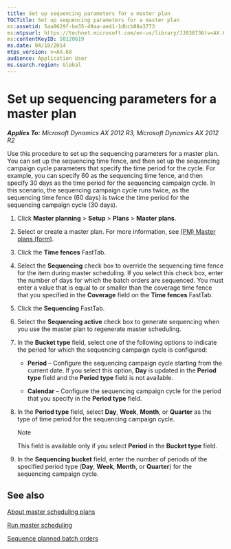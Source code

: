 ```yaml
---
title: Set up sequencing parameters for a master plan
TOCTitle: Set up sequencing parameters for a master plan
ms:assetid: 5aa0629f-be35-49aa-ae41-1dbcb88a3773
ms:mtpsurl: https://technet.microsoft.com/en-us/library/JJ838736(v=AX.60)
ms:contentKeyID: 50120619
ms.date: 04/18/2014
mtps_version: v=AX.60
audience: Application User
ms.search.region: Global
---
```


# Set up sequencing parameters for a master plan 


_**Applies To:** Microsoft Dynamics AX 2012 R3, Microsoft Dynamics AX 2012 R2_

Use this procedure to set up the sequencing parameters for a master plan. You can set up the sequencing time fence, and then set up the sequencing campaign cycle parameters that specify the time period for the cycle. For example, you can specify 60 as the sequencing time fence, and then specify 30 days as the time period for the sequencing campaign cycle. In this scenario, the sequencing campaign cycle runs twice, as the sequencing time fence (60 days) is twice the time period for the sequencing campaign cycle (30 days).

1.  Click **Master planning** \> **Setup** \> **Plans** \> **Master plans**.

2.  Select or create a master plan. For more information, see [(PM) Master plans (form)](https://technet.microsoft.com/en-us/library/jj838759\(v=ax.60\)).

3.  Click the **Time fences** FastTab.

4.  Select the **Sequencing** check box to override the sequencing time fence for the item during master scheduling. If you select this check box, enter the number of days for which the batch orders are sequenced. You must enter a value that is equal to or smaller than the coverage time fence that you specified in the **Coverage** field on the **Time fences** FastTab.

5.  Click the **Sequencing** FastTab.

6.  Select the **Sequencing active** check box to generate sequencing when you use the master plan to regenerate master scheduling.

7.  In the **Bucket type** field, select one of the following options to indicate the period for which the sequencing campaign cycle is configured:
    
      - **Period** – Configure the sequencing campaign cycle starting from the current date. If you select this option, **Day** is updated in the **Period type** field and the **Period type** field is not available.
    
      - **Calendar** – Configure the sequencing campaign cycle for the period that you specify in the **Period type** field.

8.  In the **Period type** field, select **Day**, **Week**, **Month**, or **Quarter** as the type of time period for the sequencing campaign cycle.
    

    > [!NOTE]
    > <P>This field is available only if you select <STRONG>Period</STRONG> in the <STRONG>Bucket type</STRONG> field.</P>



9.  In the **Sequencing bucket** field, enter the number of periods of the specified period type (**Day**, **Week**, **Month**, or **Quarter**) for the sequencing campaign cycle.

## See also

[About master scheduling plans](about-master-scheduling-plans.md)

[Run master scheduling](run-master-scheduling.md)

[Sequence planned batch orders](sequence-planned-batch-orders.md)

  


